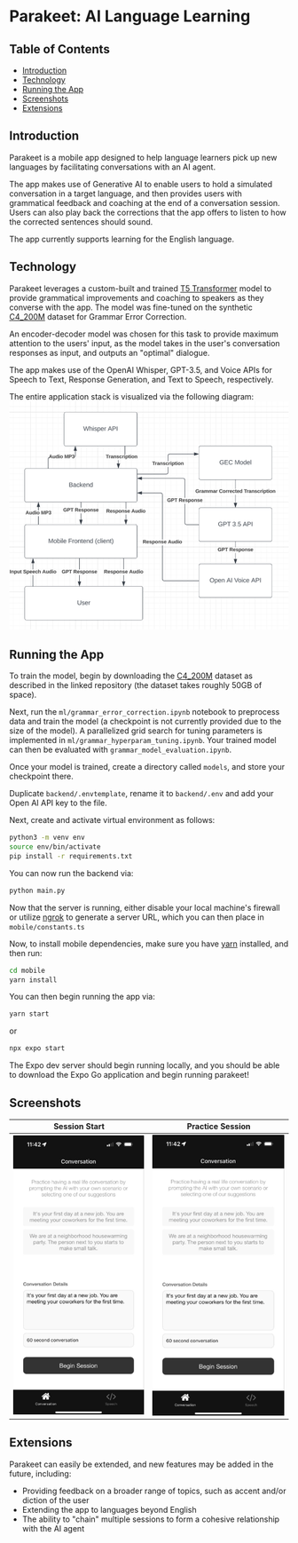 <!-- omit in toc -->
# Parakeet: AI Language Learning

<!-- omit in toc -->
## Table of Contents
- [Introduction](#introduction)
- [Technology](#technology)
- [Running the App](#running-the-app)
- [Screenshots](#screenshots)
- [Extensions](#extensions)


## Introduction
Parakeet is a mobile app designed to help language learners pick up new languages by facilitating conversations with an AI agent.

The app makes use of Generative AI to enable users to hold a simulated conversation in a target language, and then provides users with grammatical feedback and coaching at the end of a conversation session. Users can also play back the corrections that the app offers to listen to how the corrected sentences should sound.

The app currently supports learning for the English language.

## Technology
Parakeet leverages a custom-built and trained [T5 Transformer](https://huggingface.co/docs/transformers/en/model_doc/t5) model to provide grammatical improvements and coaching to speakers as they converse with the app. The model was fine-tuned on the synthetic [C4_200M](https://github.com/google-research-datasets/C4_200M-synthetic-dataset-for-grammatical-error-correction) dataset for Grammar Error Correction.

An encoder-decoder model was chosen for this task to provide maximum attention to the users' input, as the model takes in the user's conversation responses as input, and outputs an "optimal" dialogue.

The app makes use of the OpenAI Whisper, GPT-3.5, and Voice APIs for Speech to Text, Response Generation, and Text to Speech, respectively.

The entire application stack is visualized via the following diagram:
![parakeet AI app tech stack visualization](./assets/tech_stack_diagram.png)

## Running the App
To train the model, begin by downloading the [C4_200M](https://github.com/google-research-datasets/C4_200M-synthetic-dataset-for-grammatical-error-correction) dataset as described in the linked repository (the dataset takes roughly 50GB of space).

Next, run the `ml/grammar_error_correction.ipynb` notebook to preprocess data and train the model (a checkpoint is not currently provided due to the size of the model). A parallelized grid search for tuning parameters is implemented in `ml/grammar_hyperparam_tuning.ipynb`. Your trained model can then be evaluated with `grammar_model_evaluation.ipynb`.

Once your model is trained, create a directory called `models`, and store your checkpoint there.

Duplicate `backend/.envtemplate`, rename it to `backend/.env` and add your Open AI API key to the file.

Next, create and activate virtual environment as follows:
```bash
python3 -m venv env
source env/bin/activate
pip install -r requirements.txt
```

You can now run the backend via:
```bash
python main.py
```

Now that the server is running, either disable your local machine's firewall or utilize [ngrok](https://ngrok.com) to generate a server URL, which you can then place in `mobile/constants.ts`

Now, to install mobile dependencies, make sure you have [yarn](https://yarnpkg.com) installed, and then run:
```bash
cd mobile
yarn install
```

You can then begin running the app via:
```bash
yarn start
```
or
```bash
npx expo start
```


The Expo dev server should begin running locally, and you should be able to download the Expo Go application and begin running parakeet!

## Screenshots
| Session Start | Practice Session |
|---|---|
| ![](./assets/screenshots/app_home_screenshot.png)  |  ![](./assets/screenshots/app_home_screenshot.png)  |

## Extensions

Parakeet can easily be extended, and new features may be added in the future, including: 
- Providing feedback on a broader range of topics, such as accent and/or diction of the user
- Extending the app to languages beyond English
- The ability to "chain" multiple sessions to form a cohesive relationship with the AI agent

